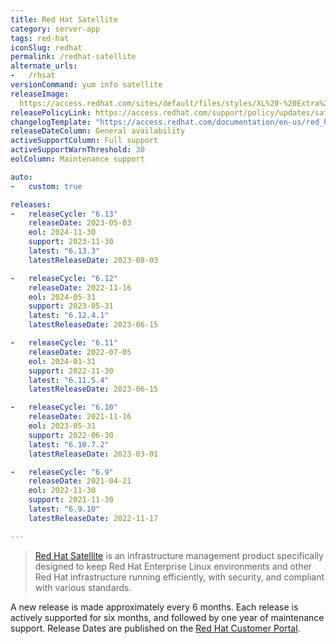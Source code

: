 ```yaml
---
title: Red Hat Satellite
category: server-app
tags: red-hat
iconSlug: redhat
permalink: /redhat-satellite
alternate_urls:
-   /rhsat
versionCommand: yum info satellite
releaseImage: 
  https://access.redhat.com/sites/default/files/styles/XL%20-%20Extra%20Large/public/images/satellite_n-2_lifecycle_latest_v2.png
releasePolicyLink: https://access.redhat.com/support/policy/updates/satellite
changelogTemplate: "https://access.redhat.com/documentation/en-us/red_hat_satellite/__RELEASE_CYCLE__/html/release_notes/index"
releaseDateColumn: General availability
activeSupportColumn: Full support
activeSupportWarnThreshold: 30
eolColumn: Maintenance support

auto:
-   custom: true

releases:
-   releaseCycle: "6.13"
    releaseDate: 2023-05-03
    eol: 2024-11-30
    support: 2023-11-30
    latest: "6.13.3"
    latestReleaseDate: 2023-08-03

-   releaseCycle: "6.12"
    releaseDate: 2022-11-16
    eol: 2024-05-31
    support: 2023-05-31
    latest: "6.12.4.1"
    latestReleaseDate: 2023-06-15

-   releaseCycle: "6.11"
    releaseDate: 2022-07-05
    eol: 2024-01-31
    support: 2022-11-30
    latest: "6.11.5.4"
    latestReleaseDate: 2023-06-15

-   releaseCycle: "6.10"
    releaseDate: 2021-11-16
    eol: 2023-05-31
    support: 2022-06-30
    latest: "6.10.7.2"
    latestReleaseDate: 2023-03-01

-   releaseCycle: "6.9"
    releaseDate: 2021-04-21
    eol: 2022-11-30
    support: 2021-11-30
    latest: "6.9.10"
    latestReleaseDate: 2022-11-17

---
```


> [Red Hat Satellite](https://www.redhat.com/technologies/management/satellite) is an infrastructure
> management product specifically designed to keep Red Hat Enterprise Linux environments and other
> Red Hat infrastructure running efficiently, with security, and compliant with various standards.

A new release is made approximately every 6 months. Each release is actively supported for six
months,  and followed by one year of maintenance support. Release Dates are published on the
[Red Hat Customer Portal](https://access.redhat.com/articles/1365633).
